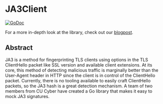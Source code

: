# JA3Client

[![GoDoc](https://godoc.org/github.com/CUCyber/ja3client?status.svg)](https://godoc.org/github.com/CUCyber/ja3client)

For a more in-depth look at the library, check out our [blogpost].

## Abstract
JA3 is a method for fingerprinting TLS clients using options in the TLS ClientHello packet like SSL version and available client extensions. At its core, this method of detecting malicious traffic is marginally better than the User-Agent header in HTTP since the client is in control of the ClientHello packet. Currently, there is no tooling available to easily craft ClientHello packets, so the JA3 hash is a great detection mechanism. A team of two members from CU Cyber have created a Go library that makes it easy to mock JA3 signatures.


[blogpost]: https://medium.com/@mmaekr/breaking-ja3-for-fun-and-clout-ff362310e089
